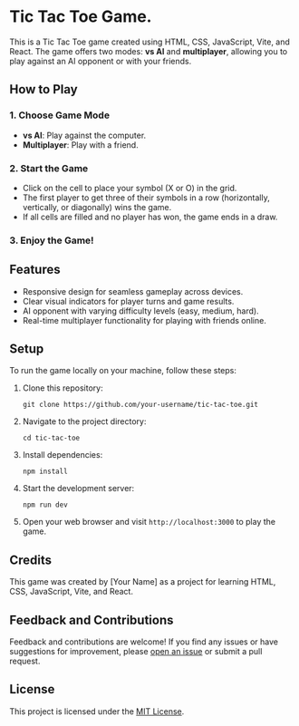 # Tic Tac Toe Game.

This is a Tic Tac Toe game created using HTML, CSS, JavaScript, Vite, and React. The game offers two modes: **vs AI** and **multiplayer**, allowing you to play against an AI opponent or with your friends.

## How to Play

### 1. Choose Game Mode

- **vs AI**: Play against the computer.
- **Multiplayer**: Play with a friend.

### 2. Start the Game

- Click on the cell to place your symbol (X or O) in the grid.
- The first player to get three of their symbols in a row (horizontally, vertically, or diagonally) wins the game.
- If all cells are filled and no player has won, the game ends in a draw.

### 3. Enjoy the Game!

## Features

- Responsive design for seamless gameplay across devices.
- Clear visual indicators for player turns and game results.
- AI opponent with varying difficulty levels (easy, medium, hard).
- Real-time multiplayer functionality for playing with friends online.

## Setup

To run the game locally on your machine, follow these steps:

1. Clone this repository:

   ```
   git clone https://github.com/your-username/tic-tac-toe.git
   ```

2. Navigate to the project directory:

   ```
   cd tic-tac-toe
   ```

3. Install dependencies:

   ```
   npm install
   ```

4. Start the development server:

   ```
   npm run dev
   ```

5. Open your web browser and visit `http://localhost:3000` to play the game.

## Credits

This game was created by [Your Name] as a project for learning HTML, CSS, JavaScript, Vite, and React.

## Feedback and Contributions

Feedback and contributions are welcome! If you find any issues or have suggestions for improvement, please [open an issue](https://github.com/your-username/tic-tac-toe/issues) or submit a pull request.

## License

This project is licensed under the [MIT License](LICENSE).
